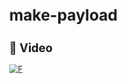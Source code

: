 # make-payload
## 🎥 Video
[![F](Images/youtube.JPG)](https://youtu.be/fDKE5e4L5CM "YouTube: Lord4tb - Functions.")
